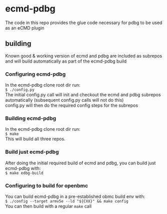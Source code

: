 # ecmd-pdbg
The code in this repo provides the glue code necessary for pdbg
to be used as an eCMD plugin

## building
Known good & working version of ecmd and pdbg are included as subrepos
and will build automatically as part of the ecmd-pdbg build

### Configuring ecmd-pdbg
In the ecmd-pdbg clone root dir run:  
`$ ./config.py`  
The initial config.py call will init and checkout the ecmd and pdbg
subrepos automatically (subsequent config.py calls will not do this)  
config.py will then do the required config steps for the subrepos  

### Building ecmd-pdbg
In the ecmd-pdbg clone root dir run:  
`$ make`  
This will build all three repos.

### Build just ecmd-pdbg
After doing the initial required build of ecmd and pdbg, you can build
just ecmd-pdbg with:  
`$ make edbg-build`

### Configuring to build for openbmc
You can build ecmd-pdbg in a pre-established obmc build env with:  
`$ ./config --target armv5e --ld "${CXX}" && make config`  
You can then build with a regular `make` call
